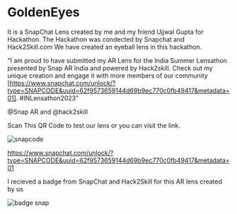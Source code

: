 # GoldenEyes
It is a SnapChat Lens created by me and my friend Ujjwal Gupta for Hackathon.
The Hackathon was condected by Snapchat and Hack2Skill.com
We have created an eyeball lens in this hackathon.

"I am proud to have submitted my AR Lens for the India Summer Lensathon presented by Snap AR India and powered by Hack2skill. Check out my unique creation and engage it with more members of our community [https://www.snapchat.com/unlock/?type=SNAPCODE&uuid=62f9573659144d69b9ec770c0fb49417&metadata=01]. #INLensathon2023"

@Snap AR and @hack2skill

Scan This QR Code to test our lens or you can visit the link.

![snapcode](https://github.com/athrvadeshmukh/GoldenEyes/assets/112002659/60410550-c949-47a5-874f-1525bed0847b)

https://www.snapchat.com/unlock/?type=SNAPCODE&uuid=62f9573659144d69b9ec770c0fb49417&metadata=01


I recieved a badge from SnapChat and Hack2Skill for this AR lens created by us

![badge snap](https://github.com/athrvadeshmukh/GoldenEyes/assets/112002659/4b034ad5-aef1-4712-9d63-ae92d89374fe)
